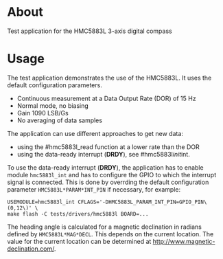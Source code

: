 # About

Test application for the HMC5883L 3-axis digital compass

# Usage

The test application demonstrates the use of the HMC5883L. It uses the
default configuration parameters.

- Continuous measurement at a Data Output Rate (DOR) of 15 Hz
- Normal mode, no biasing
- Gain 1090 LSB/Gs
- No averaging of data samples

The application can use different approaches to get new data:

- using the #hmc5883l_read function at a lower rate than the DOR
- using the data-ready interrupt (**DRDY**), see #hmc5883l*init*int.

To use the data-ready interrupt (**DRDY**), the application has to enable
module `hmc5883l_int` and has to configure the GPIO to which the
interrupt signal is connected. This is done by overrding the default
configuration parameter `HMC5883L*PARAM*INT_PIN` if necessary, for example:

```
USEMODULE=hmc5883l_int CFLAGS='-DHMC5883L_PARAM_INT_PIN=GPIO_PIN\(0,12\)' \
make flash -C tests/drivers/hmc5883l BOARD=...
```

The heading angle is calculated for a magnetic declination in radians defined
by `HMC5883L*MAG*DECL`. This depends on the current location. The value for
the current location can be determined at http://www.magnetic-declination.com/.

